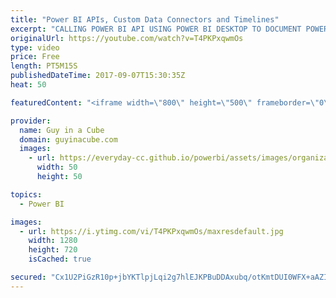 ```yaml
---
title: "Power BI APIs, Custom Data Connectors and Timelines"
excerpt: "CALLING POWER BI API USING POWER BI DESKTOP TO DOCUMENT POWER BI SERVICE (@pkamasani) http://prathy.com/2017/09/calling-power-bi-api-using-power-bi-desktop-to-document-power-bi-service/  Power BI Custom Data Connector For Language Detection, Key Phrase Extraction And Sentiment Analysis (@technitrain)"
originalUrl: https://youtube.com/watch?v=T4PKPxqwmOs
type: video
price: Free
length: PT5M15S
publishedDateTime: 2017-09-07T15:30:35Z
heat: 50

featuredContent: "<iframe width=\"800\" height=\"500\" frameborder=\"0\" src=\"https://www.youtube.com/embed/T4PKPxqwmOs\" allow=\"accelerometer; autoplay; encrypted-media; gyroscope; picture-in-picture\" allowfullscreen></iframe>"

provider:
  name: Guy in a Cube
  domain: guyinacube.com
  images:
    - url: https://everyday-cc.github.io/powerbi/assets/images/organizations/guyinacube.com-50x50.jpg
      width: 50
      height: 50

topics:
  - Power BI

images:
  - url: https://i.ytimg.com/vi/T4PKPxqwmOs/maxresdefault.jpg
    width: 1280
    height: 720
    isCached: true

secured: "Cx1U2PiGzR10p+jbYKTlpjLqi2g7hlEJKPBuDDAxubq/otKmtDUI0WFX+aAZIBdZINfd88wMY2K0S2g0JHkipcuSNdxmTKlwG5qKB6YHx1pHrqMJqTiJ/C5IcK3t/Ttu1EDBOYQDRdUMrIMrzYOgnOkoeLwSId6SvpP0VarDV7cHbEIiw7OAljYH4Sagxj2p+zEHjs37RdHkfqlT31G5xYd3q6hgPzne2JkA3Y5EmPQ8nwuMRF9QaQHDvA997+X05jttdz9cR4BTAjc0sDKODnR/aG3O7/VUC94vZI3Eyum6YAe+CB5aAPBfTqpiOVOQw290PGMF4zj/xpvWWCHxGOcbbRHQdIoMvTiPyS3Ihnj1QPe4z+uqBE3Vngy6/OENXOdWz9bFpg3Rl5/AY9vlncpLkji5jOP0lEshZ1HhMQM=;yS+ACjFOJx7zXOTQLGQT2A=="
---
```


